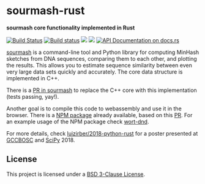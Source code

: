<meta charset="utf-8"/>

# sourmash-rust

**sourmash core functionality implemented in Rust**

[![Build Status](https://travis-ci.org/luizirber/sourmash-rust.svg?branch=master)](https://travis-ci.org/luizirber/sourmash-rust)
[![Build status](https://ci.appveyor.com/api/projects/status/pk0druxv8eafq0r1?svg=true)](https://ci.appveyor.com/project/luizirber/sourmash-rust)
[![](http://meritbadge.herokuapp.com/sourmash)](https://crates.io/crates/sourmash)
[![](https://img.shields.io/crates/d/sourmash.svg)](https://crates.io/crates/sourmash)
[![API Documentation on docs.rs](https://docs.rs/sourmash/badge.svg)](https://docs.rs/sourmash)

[sourmash][sourmash] is a command-line tool and Python library for
computing MinHash sketches from DNA sequences, comparing them to each other, and
plotting the results. This allows you to estimate sequence similarity between
even very large data sets quickly and accurately. The core data structure is
implemented in C++.

[sourmash]: https://github.com/dib-lab/sourmash

There is a [PR in sourmash][sourmash_pr] to replace the C++ core with this
implementation (tests passing, yay!).

[sourmash_pr]: https://github.com/dib-lab/sourmash/pull/424

Another goal is to compile this code to webassembly and use it in the browser.
There is a [NPM package][package] already available, based on this [PR][wasm].
For an example usage of the NPM package check [wort-dnd][wort-dnd].

[package]: https://www.npmjs.com/package/sourmash
[wasm]: https://github.com/luizirber/sourmash-rust/pull/3
[wort-dnd]: https://github.com/luizirber/wort-dnd

For more details, check [luizirber/2018-python-rust][poster] for a poster
presented at [GCCBOSC][bosc] and [SciPy][scipy] 2018.

[poster]: https://github,com/luizirber/2018-python-rust
[bosc]: https://gccbosc2018.sched.com/
[scipy]: https://scipy2018.scipy.org/ehome/index.php?eventid=299527&tabid=712461&cid=2233543&sessionid=21618890&sessionchoice=1&

## License

This project is licensed under a [BSD 3-Clause License](LICENSE).
